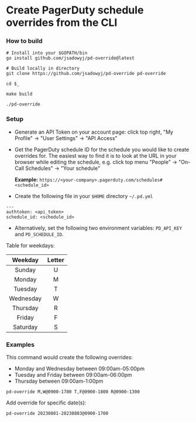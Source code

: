 # Create PagerDuty schedule overrides from the CLI

### How to build
```
# Install into your $GOPATH/bin
go install github.com/jsadowyj/pd-override@latest

# Build locally in directory
git clone https://github.com/jsadowyj/pd-override pd-override

cd $_

make build

./pd-override
```

### Setup
- Generate an API Token on your account page: click top right, "My Profile" ->
  "User Settings" -> "API Access"
- Get the PagerDuty schedule ID for the schedule you would like to create
  overrides for.
  The easiest way to find it is to look at the URL in your browser while editing
  the schedule, e.g. click top menu "People" -> "On-Call Schedules" -> "Your
  schedule"

  **Example:** `https://<your-company>.pagerduty.com/schedules#<schedule_id>`
- Create the following file in your `$HOME` directory
`~/.pd.yml`
```
---
authtoken: <api_token>
schedule_id: <schedule_id>
```
- Alternatively, set the following two environment variables: `PD_API_KEY` and `PD_SCHEDULE_ID`.

Table for weekdays:

| **Weekday** 	| **Letter** 	|
|:-----------:	|:----------:	|
| Sunday      	| U          	|
| Monday      	| M          	|
| Tuesday     	| T          	|
| Wednesday   	| W          	|
| Thursday    	| R          	|
| Friday      	| F          	|
| Saturday    	| S          	|

### Examples
This command would create the following overrides:
- Monday and Wednesday between 09:00am-05:00pm
- Tuesday and Friday between 09:00am-06:00pm
- Thursday between 09:00am-1:00pm

```
pd-override M,W@0900-1700 T,F@0900-1800 R@0900-1300
```

Add override for specific date(s):
```
pd-override 20230801-20230803@0900-1700
```
